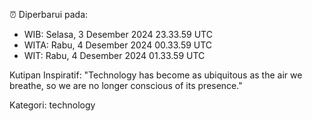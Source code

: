 ⏰ Diperbarui pada:
- WIB: Selasa, 3 Desember 2024 23.33.59 UTC
- WITA: Rabu, 4 Desember 2024 00.33.59 UTC
- WIT: Rabu, 4 Desember 2024 01.33.59 UTC

Kutipan Inspiratif:
"Technology has become as ubiquitous as the air we breathe, so we are no longer conscious of its presence."


Kategori: technology

